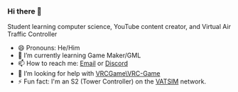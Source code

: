 ### Hi there 👋

Student learning computer science, YouTube content creator, and Virtual Air Traffic Controller

- 😄 Pronouns: He/Him
- 🌱 I’m currently learning Game Maker/GML
- 📫 How to reach me: [Email](mailto:sv.samuel.valencia014@gmail.com) or [Discord](https://discord.gg/a65sJ99D98)
- 🤔 I’m looking for help with [VRCGame\VRC-Game](https://github.com/VRCGame/VRC-Game)
- ⚡ Fun fact: I'm an S2 (Tower Controller) on the [VATSIM](https://vatsim.net) network. 

[](https://github-readme-stats.vercel.app/api?username=svalencia014&theme=dracula)
